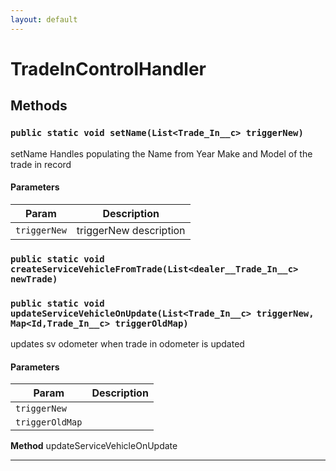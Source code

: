 ```yaml
---
layout: default
---
```

# TradeInControlHandler
## Methods
### `public static void setName(List<Trade_In__c> triggerNew)`

setName Handles populating the Name from Year Make and Model of the trade in record

#### Parameters

|Param|Description|
|---|---|
|`triggerNew`|triggerNew description|

### `public static void createServiceVehicleFromTrade(List<dealer__Trade_In__c> newTrade)`
### `public static void updateServiceVehicleOnUpdate(List<Trade_In__c> triggerNew, Map<Id,Trade_In__c> triggerOldMap)`

updates sv odometer when trade in odometer is updated

#### Parameters

|Param|Description|
|---|---|
|`triggerNew`||
|`triggerOldMap`||


**Method** updateServiceVehicleOnUpdate

---
